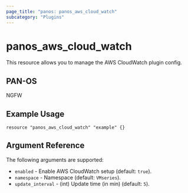 ```yaml
---
page_title: "panos: panos_aws_cloud_watch"
subcategory: "Plugins"
---
```


# panos_aws_cloud_watch

This resource allows you to manage the AWS CloudWatch plugin config.


## PAN-OS

NGFW


## Example Usage

```hcl
resource "panos_aws_cloud_watch" "example" {}
```


## Argument Reference

The following arguments are supported:

* `enabled` - Enable AWS CloudWatch setup (default: `true`).
* `namespace` - Namespace (default: `VMseries`).
* `update_interval` - (int) Update time (in min) (default: `5`).
